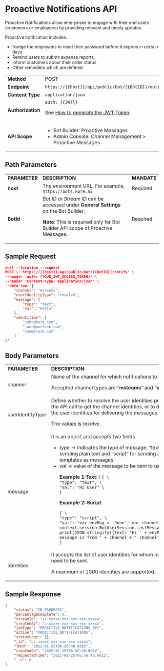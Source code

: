 # Proactive Notifications API

Proactive Notifications allow enterprises to engage with their end users (customers or employees) by providing relevant and timely updates.

Proactive notification includes:

* Nudge the employees to reset their password before it expires in certain days
* Remind users to submit expense reports.
* Inform customers about their order status.
* Other reminders which are defined.

<table>
  <tr>
   <td>
<strong>Method</strong>
   </td>
   <td>POST
   </td>
  </tr>
  <tr>
   <td><strong>Endpoint</strong>
   </td>
   <td><code>https://{{host}}/api/public/bot/{{BotID}}/notify</code>
   </td>
  </tr>
  <tr>
   <td><strong>Content Type</strong>
   </td>
   <td><code>application/json</code>
   </td>
  </tr>
  <tr>
   <td><strong>Authorization</strong>
   </td>
   <td><code>auth: {{JWT}}</code>
<p>
See <a href="https://developer.kore.ai/docs/bots/api-guide/apis/#Generating_the_JWT_Token">How to generate the JWT Token</a>.
   </td>
  </tr>
  <tr>
   <td><strong>API Scope</strong>
   </td>
   <td>
<ul>

<li>Bot Builder: Proactive Messages

<li>Admin Console: Channel Management > Proactive Messages
</li>
</ul>
   </td>
  </tr>
</table>


 


## Path Parameters


<table>
  <tr>
   <td><strong>PARAMETER</strong>
   </td>
   <td><strong>DESCRIPTION</strong>
   </td>
   <td><strong>MANDATE</strong>
   </td>
  </tr>
  <tr>
   <td><strong>host</strong>
   </td>
   <td>The environment URL. For example, <code>https://bots.kore.ai</code>
   </td>
   <td>Required
   </td>
  </tr>
  <tr>
   <td><strong>BotId</strong>
   </td>
   <td><em>Bot ID</em> or <em>Stream ID</em> can be accessed under <strong>General Settings</strong> on the Bot Builder.
<p>
<strong>Note</strong>: This is required only for Bot Builder API scope of Proactive Messages.
   </td>
   <td>Required
   </td>
  </tr>
</table>


 


## Sample Request


```json
curl --location --request 
POST \' https://{{host}}/api/public/bot/{{BotID}}/notify' \
--header 'auth: {YOUR_JWT_ACCESS_TOKEN}' \
--header 'Content-Type: application/json' \
--data-raw '{
    "channel": "msteams",
    "userIdentityType": "resolve",
    "message": {
        "type": "text",
        "val": "hello"
    },
    "identities": [
        "john@kore.com",
        "jane@outlook.com",
        "sam@slack.com"
    ]
}'
```


 


## Body Parameters


<table>
  <tr>
   <td><strong>PARAMETER</strong>
   </td>
   <td><strong>DESCRIPTION</strong>
   </td>
   <td><strong>MANDATE</strong>
   </td>
  </tr>
  <tr>
   <td>channel
   </td>
   <td>Name of the channel for which notifications to be sent
<p>
Accepted channel types are:“<strong>msteams</strong>” and “<strong>slack</strong>“.
   </td>
   <td>Required
   </td>
  </tr>
  <tr>
   <td>userIdentityType
   </td>
   <td>Define whether to resolve the user identities provided in the API call to get the channel identities, or to directly use the user identities for delivering the messages
<p>
The values is <em>resolve</em>.
   </td>
   <td>Required
   </td>
  </tr>
  <tr>
   <td>message
   </td>
   <td>It is an object and accepts two fields
<ul>

<li><em>type</em> → Indicates the type of message. “text” for sending plain text and “script” for sending JavaScript templates as messages.

<li><em>val</em> → value of the message to be sent to user.

<p>
<strong>Example 1:Text</strong>: \
<code>{ \
"type": "text", \
"val": "Hi User" \
}</code>
<p>
<strong>Example 2: Script</strong>:
<p>
<code>{ \
"type": "script", \
"val": "var envMsg = 'John'; var channel = context.session.BotUserSession.lastMessage.channel; print(JSON.stringify({text: 'Hi ' + envMsg + ' message is from ' + channel + ' channel'}));" \
}</code>
</li>
</ul>
   </td>
   <td>Required
   </td>
  </tr>
  <tr>
   <td>identities
   </td>
   <td>It accepts the list of user identities for whom notifications need to be sent.
<p>
A maximum of 1000 identities are supported.
   </td>
   <td>Required
   </td>
  </tr>
</table>


 


## Sample Response


```json
{
    "status": "IN_PROGRESS",
    "percentageComplete": 0,
    "streamId": "st-xxxxx-xxx-xxx-xxx-xxxxx",
    "createdBy": "u-xxxxx-xxx-xxx-xxx-xxxxx",
    "jobType": "PROACTIVE_NOTIFICATIONS_API",
    "action": "PROACTIVE_NOTIFICATIONS",
    "statusLogs": [],
    "_id": "ds-xxxxx-xxx-xxx-xxx-xxxxx",
    "lMod": "2022-01-25T06:56:48.000Z",
    "createdOn": "2022-01-25T06:56:48.891Z",
    "requestedTime": "2022-01-25T06:56:48.891Z",
    "__v": 0
}
